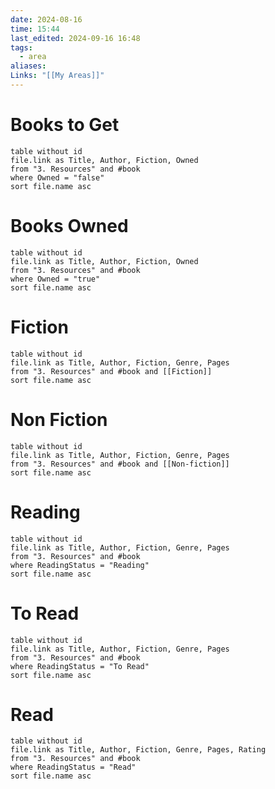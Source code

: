 ```yaml
---
date: 2024-08-16
time: 15:44
last_edited: 2024-09-16 16:48
tags:
  - area
aliases: 
Links: "[[My Areas]]"
---
```

# Books to Get
```dataview
table without id
file.link as Title, Author, Fiction, Owned
from "3. Resources" and #book
where Owned = "false"
sort file.name asc
```

# Books Owned
```dataview
table without id
file.link as Title, Author, Fiction, Owned
from "3. Resources" and #book 
where Owned = "true"
sort file.name asc
```

# Fiction
```dataview
table without id
file.link as Title, Author, Fiction, Genre, Pages
from "3. Resources" and #book and [[Fiction]]
sort file.name asc
```

# Non Fiction
```dataview
table without id
file.link as Title, Author, Fiction, Genre, Pages
from "3. Resources" and #book and [[Non-fiction]]
sort file.name asc
```

# Reading
```dataview
table without id
file.link as Title, Author, Fiction, Genre, Pages
from "3. Resources" and #book
where ReadingStatus = "Reading"
sort file.name asc
```

# To Read
```dataview
table without id
file.link as Title, Author, Fiction, Genre, Pages
from "3. Resources" and #book
where ReadingStatus = "To Read"
sort file.name asc
```

# Read
```dataview
table without id
file.link as Title, Author, Fiction, Genre, Pages, Rating
from "3. Resources" and #book
where ReadingStatus = "Read"
sort file.name asc
```
